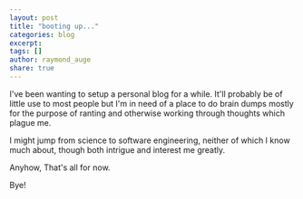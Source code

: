 ```yaml
---
layout: post
title: "booting up..."
categories: blog
excerpt:
tags: []
author: raymond_auge
share: true
---
```


I've been wanting to setup a personal blog for a while. It'll probably be of little use to most people but I'm in need of a place to do brain dumps mostly for the purpose of ranting and otherwise working through thoughts which plague me.

I might jump from science to software engineering, neither of which I know much about, though both intrigue and interest me greatly.

Anyhow, That's all for now.

Bye!

<!--
You'll find this post in your `_posts` directory - edit this post and re-build (or run with the `-w` switch) to see your changes!
To add new posts, simply add a file in the `_posts` directory that follows the convention: YYYY-MM-DD-name-of-post.ext.

## Sample Heading

### Sample Heading 2

Jekyll also offers powerful support for code snippets:

{% highlight ruby %}
def print_hi(name)
  puts "Hi, #{name}"
end
print_hi('Tom')
#=> prints 'Hi, Tom' to STDOUT.
{% endhighlight %}

Check out the [Jekyll docs][jekyll] for more info on how to get the most out of Jekyll. File all bugs/feature requests at [Jekyll's GitHub repo][jekyll-gh].

[jekyll-gh]: https://github.com/jekyll/jekyll
[jekyll]:    http://jekyllrb.com
-->